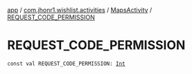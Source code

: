 [app](../../index.md) / [com.jhonr1.wishlist.activities](../index.md) / [MapsActivity](index.md) / [REQUEST_CODE_PERMISSION](./-r-e-q-u-e-s-t_-c-o-d-e_-p-e-r-m-i-s-s-i-o-n.md)

# REQUEST_CODE_PERMISSION

`const val REQUEST_CODE_PERMISSION: `[`Int`](https://kotlinlang.org/api/latest/jvm/stdlib/kotlin/-int/index.html)